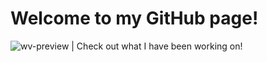 # Welcome to my GitHub page!
 
![wv-preview](https://user-images.githubusercontent.com/57784907/87011584-f7758100-c17c-11ea-953d-34b5a700c365.png) | Check out what I have been working on!

<!--
**john-jaihyek-choi/john-jaihyek-choi** is a ✨ _special_ ✨ repository because its `README.md` (this file) appears on your GitHub profile.

Here are some ideas to get you started:

- 🔭 I’m currently working on ...
- 🌱 I’m currently learning ...
- 👯 I’m looking to collaborate on ...
- 🤔 I’m looking for help with ...
- 💬 Ask me about ...
- 📫 How to reach me: ...
- 😄 Pronouns: ...
- ⚡ Fun fact: ...
-->
